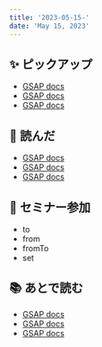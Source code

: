 ```yaml
---
title: '2023-05-15-'
date: 'May 15, 2023'
---
```


## ✨ ピックアップ

- [GSAP docs](https://greensock.com/docs/)
- [GSAP docs](https://greensock.com/docs/)
- [GSAP docs](https://greensock.com/docs/)

## 👀 読んだ

- [GSAP docs](https://greensock.com/docs/)
- [GSAP docs](https://greensock.com/docs/)
- [GSAP docs](https://greensock.com/docs/)

## 🚶 セミナー参加

- to
- from
- fromTo
- set

## 📚 あとで読む

- [GSAP docs](https://greensock.com/docs/)
- [GSAP docs](https://greensock.com/docs/)
- [GSAP docs](https://greensock.com/docs/)
